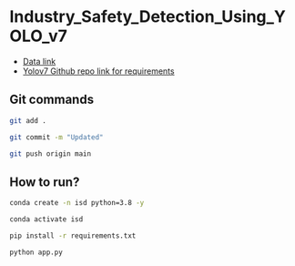 # Industry_Safety_Detection_Using_YOLO_v7

- [Data link](https://drive.google.com/file/d/1ncxeLuWEMXkXVI79LXbA38s-Ij0d2q4E/view)
- [Yolov7 Github repo link for requirements](https://github.com/WongKinYiu/yolov7)

## Git commands

```bash
git add .

git commit -m "Updated"

git push origin main
```

## How to run?

```bash
conda create -n isd python=3.8 -y
```

```bash
conda activate isd
```

```bash
pip install -r requirements.txt
```

```bash
python app.py
```